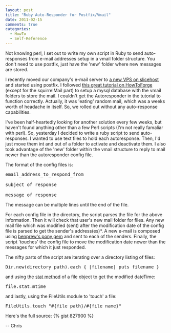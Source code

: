 ```yaml
---
layout: post
title: "Ruby Auto-Responder for Postfix/Vmail"
date: 2011-02-15
comments: true
categories: 
  - HowTo
  - Self-Reference
---
```


Not knowing perl, I set out to write my own script in Ruby to send auto-responses from e-mail addresses setup in a vmail folder structure. You don't need to use postfix, just have the 'new' folder where new messages are stored.

<!--more-->

I recently moved our company's e-mail server to <a href="http://slicehost.com">a new VPS on slicehost</a> and started using postfix. I followed <a href="http://www.howtoforge.com/virtual-users-and-domains-with-postfix-courier-mysql-and-squirrelmail-ubuntu-10.10">this great tutorial on HowToForge</a> (except for the squirrelMail part) to setup a mysql database with the vmail folders to store the mail. I couldn't get the Autoresponder in the tutorial to function correctly. Actually, it was 'eating' random mail, which was a weeks worth of headache in itself. So, we rolled out without any auto-response capabilities. 

I've been half-heartedly looking for another solution every few weeks, but haven't found anything other than a few Perl scripts (I'm not really famaliar with perl). So, yesterday I decided to write a ruby script to send auto-responses. I wanted to use text files to hold each autoresponse. Then, I'd just move them int and out of a folder to activate and deactivate them. I also took advantage of the 'new' folder within the vmail structure to reply to mail newer than the autoresponder config file.

The format of the config files is:
<pre>
email_address_to_respond_from

subject of response

message of response
</pre>

The message can be multiple lines until the end of the file.

For each config file in the directory, the script parses the file for the above information. Then it will check that user's new mail folder for files. Any new mail file which was modified (sent) after the modification date of the config file is parsed to get the sender's address(es)*. A new e-mail is composed using <a href="https://github.com/benprew/pony">benprew's pony gem</a> and sent to each of the senders. Finally, the script 'touches' the config file to move the modification date newer than the messages for which it just responded.

The nifty parts of the script are iterating over a directory listing of files:
<pre lang="ruby">Dir.new(directory_path).each { |filename| puts filename }</pre>
and using the <a href="http://www.ruby-doc.org/core/classes/File/Stat.html#M000088">stat method</a> of a file object to get the modified dateTime:
<pre lang="ruby">file.stat.mtime</pre>
and lastly, using the FileUtils module to 'touch' a file:
<pre lang="ruby">FileUtils.touch "#{file_path}/#{file_name}"</pre>

Here's the full source:
{% gist 827900 %}

-- Chris
